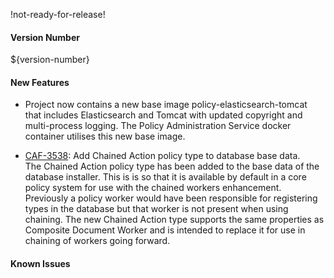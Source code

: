 !not-ready-for-release!

#### Version Number
${version-number}

#### New Features
- Project now contains a new base image policy-elasticsearch-tomcat that includes Elasticsearch and Tomcat with updated copyright and multi-process logging. The Policy Administration Service docker container utilises this new base image.

- [CAF-3538](https://jira.autonomy.com/browse/CAF-3538): Add Chained Action policy type to database base data.  
  The Chained Action policy type has been added to the base data of the database installer. This is is so that it is available by default in a core policy system for use with the chained workers enhancement. Previously a policy worker would have been responsible for registering types in the database but that worker is not present when using chaining. The new Chained Action type supports the same properties as Composite Document Worker and is intended to replace it for use in chaining of workers going forward.

#### Known Issues
